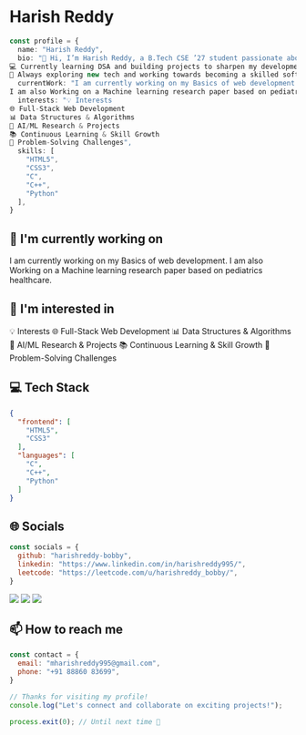 # Harish Reddy

```typescript
const profile = {
  name: "Harish Reddy",
  bio: "👋 Hi, I’m Harish Reddy, a B.Tech CSE ’27 student passionate about web development and problem-solving.
💻 Currently learning DSA and building projects to sharpen my development skills.
🚀 Always exploring new tech and working towards becoming a skilled software developer.",
  currentWork: "I am currently working on my Basics of web development. 
I am also Working on a Machine learning research paper based on pediatrics healthcare.",
  interests: "💡 Interests
🌐 Full-Stack Web Development
📊 Data Structures & Algorithms
🤖 AI/ML Research & Projects
📚 Continuous Learning & Skill Growth
🎯 Problem-Solving Challenges",
  skills: [
    "HTML5",
    "CSS3",
    "C",
    "C++",
    "Python"
  ],
}
```

## 🔭 I'm currently working on

I am currently working on my Basics of web development. 
I am also Working on a Machine learning research paper based on pediatrics healthcare.

## 👀 I'm interested in

💡 Interests
🌐 Full-Stack Web Development
📊 Data Structures & Algorithms
🤖 AI/ML Research & Projects
📚 Continuous Learning & Skill Growth
🎯 Problem-Solving Challenges

## 💻 Tech Stack

```json
{
  "frontend": [
    "HTML5",
    "CSS3"
  ],
  "languages": [
    "C",
    "C++",
    "Python"
  ]
}
```

## 🌐 Socials

```javascript
const socials = {
  github: "harishreddy-bobby",
  linkedin: "https://www.linkedin.com/in/harishreddy995/",
  leetcode: "https://leetcode.com/u/harishreddy_bobby/",
}
```

<div>
<a href="https://github.com/harishreddy-bobby"><img src="https://img.shields.io/badge/github-%23000000.svg?style=for-the-badge&logo=github&logoColor=white" /></a> <a href="https://www.linkedin.com/in/harishreddy995/"><img src="https://img.shields.io/badge/linkedin-%23000000.svg?style=for-the-badge&logo=linkedin&logoColor=white" /></a> <a href="https://leetcode.com/u/harishreddy_bobby/"><img src="https://img.shields.io/badge/leetcode-%23000000.svg?style=for-the-badge&logo=leetcode&logoColor=white" /></a> 
</div>

## 📫 How to reach me

```javascript
const contact = {
  email: "mharishreddy995@gmail.com",
  phone: "+91 88860 83699",
}
```

```typescript
// Thanks for visiting my profile!
console.log("Let's connect and collaborate on exciting projects!");

process.exit(0); // Until next time 👋
```

